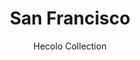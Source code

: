 ---
image_primary: img/san_francisco_collection_heccolo_finium_2-410x410.jpg
image_secondary: img/san_francisco_collection_heccolo_finium-1000x400.jpg
subtitle: Hecolo Collection
description: "Originally%20developed%20to%20optimize%20the%20use%20of%20wood%2C%20the%20Hecolo%20collection%20decorative%20walls%20are%20now%20treasured%20for%20their%20great%20aesthetic%20beauty.%20The%20combination%20of%20ten%20species%20on%20one%20wall%20creates%20a%20particular%20effect.%20The%20use%20of%20different%20species%20accentuates%20contrasts%20and%20creates%20interesting%20variations%20of%20texture%20and%20pattern.%0AHecolo%20is%20a%20great%20way%20to%20add%20a%20signature%20style%20to%20a%20space."
title: San Francisco
designer: Finium
image_thumb: img/san_francisco_collection_heccolo_finium-410x410.jpg
href: https://finium.ca/en/decorative-walls/san-francisco/
tags: 
  - finium
  - decorative-walls
category: decorative-walls
manufacturer: Finium
slug: /manufacturers/finium/decorative-walls/finium-san-francisco
---